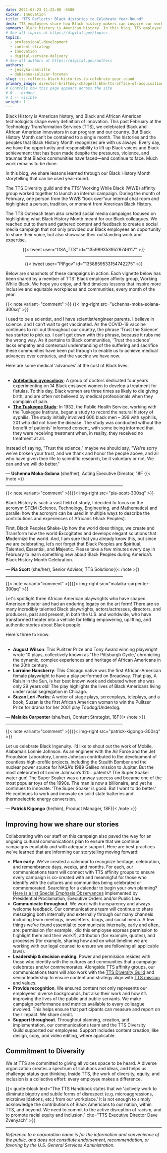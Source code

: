 ```yaml
---
date: 2021-03-23 11:22:00 -0500
kicker: Innovation
title: "TTS Reflects: Black Histories to Celebrate Year-Round"
deck: TTS employees share how Black history makers can inspire our work and innovation year-round.
summary: Black history is American history. In this blog, TTS employees share how Black history makers can inspire our work and innovation year-round.
# See all topics at https://digital.gov/topics
topics:
  - professional-development
  - content-strategy
  - innovation
  - digital-service-delivery
# See all authors at https://digital.gov/authors
authors:
  - jessyka-castillo
  - dahianna-salazar-foreman
slug: tts-reflects-black-histories-to-celebrate-year-round
primary_image: director-brittney-chappell-bhm-tts-office-of-acquisitions
# Controls how this page appears across the site
# 0 -- hidden
# 1 -- visible
weight: 1
---
```


Black History is American history, and Black and African American technologists shape every definition of innovation. This past February at the Technology Transformation Services (TTS), we celebrated Black and African American innovators in our program and our country. But Black History Month can’t be contained to a single month. The histories and the peoples that Black History Month recognizes are with us always. Every day, we have the opportunity and responsibility to lift up Black voices and Black achievement that has been made despite the pressures, violence, and traumas that Blacks communities have faced—and continue to face. Much work remains to be done.

In this blog, we share lessons learned through our Black History Month storytelling that can be used year-round.

The TTS Diversity guild and the TTS’ Working While Black (WWB) affinity group worked together to launch an internal campaign. During the month of February, one person from the WWB “took over”our internal chat room and highlighted a person, tradition, or moment from American Black History.

The TTS Outreach team also created social media campaigns focused on highlighting what Black History Month meant for our Black colleagues. We reached out to them and gathered content and feedback to create a social media campaign that not only provided our Black employees an opportunity to share their voice, but also showcase their outstanding work and expertise.

<center>{{< tweet user="GSA_TTS" id="1359893539526746117" >}}

<hr width="75%">

{{< tweet user="PIFgov" id="1358859533154742275" >}}</center>

Below are snapshots of these campaigns in action. Each vignette below has been shared by a member of TTS' Black employee affinity group, Working While Black. We hope you enjoy, and find timeless lessons that inspire more inclusive and equitable workplaces and communities, every month of the year.

{{< note variant="comment" >}}
{{< img-right src="uchenna-moka-solana-300sq" >}}

I used to be a scientist, and I have scientist/engineer parents. I believe in science, and I can’t wait to get vaccinated. As the COVID-19 vaccine continues to roll out throughout our country, the phrase ‘Trust the Science’ has started to pick up. I can’t get down with this phrase, because it rubs me the wrong way. As it pertains to Black communities, 'Trust the science' lacks empathy and contextual understanding of the suffering and sacrifice these communities have been put through to enable us to achieve medical advances over centuries, and the vaccine we have now.

Here are some medical ‘advances’ at the cost of Black lives: <br /><br />

- **[Antebellum gynecology](https://www.ncbi.nlm.nih.gov/pmc/articles/PMC6727302/)**: A group of doctors dedicated four years experimenting on 14 Black enslaved women to develop a treatment for fistulas. To this day, Black women are three times as likely to die giving birth, and are often not believed by medical professionals when they complain of pain.
- **[The Tuskegee Study](https://www.cdc.gov/tuskegee/timeline.htm)**: In 1932, the Public Health Service, working with the Tuskegee Institute, began a study to record the natural history of syphilis. The study initially involved 600 black men – 399 with syphilis, 201 who did not have the disease. The study was conducted without the benefit of patients’ informed consent, with some being informed that they were receiving treatment when, in reality, they received no treatment at all.

Instead of saying, &#34;Trust the science,&#34; maybe we should say, &#34;We're sorry we’ve broken your trust, and we thank and honor the people above, and all who have given their life to scientific research, be it voluntary or not. We can and we will do better.&#34;

— **Uchenna Moka-Solana** (she/her), Acting Executive Director, 18F
{{< /note >}}

<hr width="75%">

{{< note variant="comment" >}}{{< img-right src="pia-scott-300sq" >}}

Black History is such a vast field of study, I decided to focus on the acronym STEM (Science, Technology, Engineering, and Mathematics) and parallel how the acronym can be used in multiple ways to describe the contributions and experiences of Africans (Black Peoples).

First, Black Peoples **S**hake-Up how the world does things, we create and **T**ransform how the world **E**xcogitates and develops elegant solutions that **M**odernize the world. And, I am sure that you already know this, but since we are celebrating, let’s not forget that Black Peoples are **S**piritual, **T**alented, **E**ssential, and **M**ajestic. Please take a few minutes every day in February to learn something new about Black Peoples during America’s Black History Month Celebration.

— **Pia Scott** (she/her), Senior Advisor, TTS Solutions{{< /note >}}

<hr width="75%">

{{< note variant="comment" >}}{{< img-right src="malaika-carpenter-300sq" >}}

Let's spotlight three African American playwrights who have shaped American theater and had an enduring legacy on the art form! There are so many incredibly talented Black playwrights, actors/actresses, directors, and producers, past and present, in both the U.S. and worldwide, who have transformed theater into a vehicle for telling empowering, uplifting, and authentic stories about Black people.

Here's three to know: <br /><br />

- **August Wilson**: This Pulitzer Prize and Tony Award winning playwright wrote 10 plays, collectively known as ‘The Pittsburgh Cycle,’ chronicling the dynamic, complex experiences and heritage of African Americans in the 20th century.
- **Lorraine Hansberry**: This Chicago native was the first African-American female playwright to have a play performed on Broadway. That play, A Raisin in the Sun, is her best known work and debuted when she was only 29 years old! The play highlights the lives of Black Americans living under racial segregation in Chicago.
- **Suzan Lori-Parks**: A writer of stage plays, screenplays, teleplays, and a book, Suzan is the first African American woman to win the Pulitzer Prize for drama for her 2001 play Topdog/Underdog.

— **Malaika Carpenter** (she/her), Content Strategist, 18F{{< /note >}}

<hr width="75%">

{{< note variant="comment" >}}{{< img-right src="patrick-kigongo-300sq" >}}

Let us celebrate Black Ingenuity. I’d like to shout out the work of Mobile, Alabama’s Lonnie Johnson. As an engineer with the Air Force and the Jet Propulsion Laboratory, Lonnie Johnson contributed to the development of countless high-profile projects, including the Stealth Bomber and the nuclear power source for NASA’s 1989 Galileo mission to Jupiter. But the most celebrated of Lonnie Johnson’s 120+ patents? The Super Soaker water gun! The Super Soaker was a runway success and became one of the most popular toys of the 1990s. The man is now a billionaire, and yet he continues to innovate. ‘The Super Soaker is good. But I want to do better.’ He continues to work and innovate on solid state batteries and thermoelectric energy conversion.

— **Patrick Kigongo** (he/him), Product Manager, 18F{{< /note >}}

## Improving how we share our stories

Collaborating with our staff on this campaign also paved the way for an ongoing cultural communications plan to ensure that we continue campaigns equitably and with adequate support. Here are best practices we’ve learned that are informing our storytelling moving forward:

- **Plan early**. We’ve created a calendar to recognize heritage, celebration, and remembrance days, weeks, and months. For each, our communications team will connect with TTS affinity groups to ensure every campaign is co-created with and meaningful for those who identify with the cultures and communities being celebrated or commemorated. Searching for a calendar to begin your own planning? [Here is a list Special Emphasis Observances](https://www.archives.gov/eeo/special-observances) implemented by Presidential Proclamation, Executive Orders and/or Public Law.
- **Communicate throughout**. We work with transparency and always welcome feedback. Our communications team will continue to share messaging both internally and externally through our many channels including team meetings, newsletters, blogs, and social media. A few things we’ve found essential to communicate internally, early and often, are: permission (for example,  did this employee express permission to highlight them and their work?), attribution (for example, quotes), and processes (for example, sharing how and on what timeline we are working with our legal counsel to ensure we are following all applicable laws).
- **Leadership & decision making**. Power and permission resides with those who identify with the cultures and communities that a campaign celebrates and/or commemorates. Alongside TTS affinity groups, our communications team will also work with the [TTS Diversity Guild](https://handbook.tts.gsa.gov/diversity/) and senior leadership to ensure content and strategy align with [TTS mission and values](https://www.gsa.gov/tts).
- **Provide recognition**. We ensured content not only represents our employees’ diverse backgrounds, but also their work and how it’s improving the lives of the public and public servants. We make campaign performance and metrics available to every colleague involved. This helps ensure that participants can measure and report on their impact. We share credit.
- **Support throughout**. Throughout planning, creation, and implementation, our communications team and the TTS Diversity Guild supported our employees. Support includes content creation, like design, copy, and video editing, where applicable.

## Commitment to Diversity

We at TTS are committed to giving all voices space to be heard. A diverse organization creates a spectrum of solutions and ideas, and helps us challenge status quo thinking. Inside TTS, the work of diversity, equity, and inclusion is a collective effort: every employee makes a difference.

{{< quote-block text="The TTS Handbook states that we 'actively work to eliminate bigotry and subtle forms of disrespect (e.g. microaggressions, microinvalidations, etc.) from our workplace.' It is not enough to simply acknowledge the contributions of Black Americans to our nation, within TTS, and beyond. We need to commit to the active disruption of racism, and to promote racial equity and inclusion." cite="TTS Executive Director Dave Zvenyach" >}}

---

_Reference to a corporation name is for the information and convenience of the public, and does not constitute endorsement, recommendation, or favoring by the U.S. General Services Administration._
